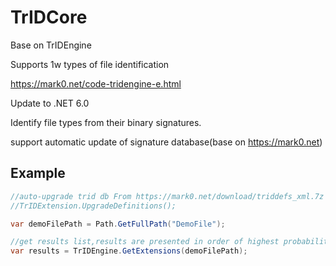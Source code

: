 TrIDCore
=================

Base on TrIDEngine 

Supports 1w types of file identification

https://mark0.net/code-tridengine-e.html

Update to .NET 6.0

Identify file types from their binary signatures.

support automatic update of signature database(base on https://mark0.net)

## Example

```C#
//auto-upgrade trid db From https://mark0.net/download/triddefs_xml.7z
//TrIDExtension.UpgradeDefinitions();

var demoFilePath = Path.GetFullPath("DemoFile");

//get results list,results are presented in order of highest probability.
var results = TrIDEngine.GetExtensions(demoFilePath);
```
